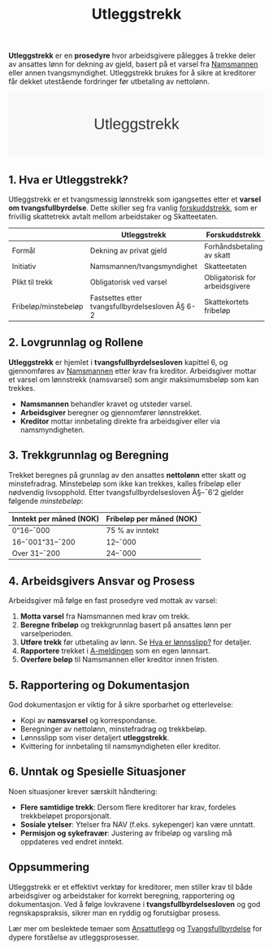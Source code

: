﻿---
title: "Utleggstrekk"
seoTitle: "Utleggstrekk"
meta_description: '**Utleggstrekk** er en **prosedyre** hvor arbeidsgivere pålegges å trekke deler av ansattes lønn for dekning av gjeld, basert på et varsel fra [Namsmannen](...'
slug: utleggstrekk
type: blog
layout: pages/single
---

**Utleggstrekk** er en **prosedyre** hvor arbeidsgivere pålegges å trekke deler av ansattes lønn for dekning av gjeld, basert på et varsel fra [Namsmannen](/blogs/regnskap/namsmannen "Namsmannen") eller annen tvangsmyndighet. Utleggstrekk brukes for å sikre at kreditorer får dekket utestående fordringer før utbetaling av nettolønn.

![Utleggstrekk Oversikt](utleggstrekk-image.svg)

## 1. Hva er Utleggstrekk?

Utleggstrekk er et tvangsmessig lønnstrekk som igangsettes etter et **varsel om tvangsfullbyrdelse**. Dette skiller seg fra vanlig [forskuddstrekk](/blogs/regnskap/hva-er-forskuddstrekk "Hva er Forskuddstrekk? Komplett Guide til Skattetrekk i Lønn"), som er frivillig skattetrekk avtalt mellom arbeidstaker og Skatteetaten.

|                      | Utleggstrekk                                        | Forskuddstrekk                                 |
|----------------------|-----------------------------------------------------|------------------------------------------------|
| Formål               | Dekning av privat gjeld                              | Forhåndsbetaling av skatt                      |
| Initiativ            | Namsmannen/tvangsmyndighet                          | Skatteetaten                                   |
| Plikt til trekk      | Obligatorisk ved varsel                              | Obligatorisk for arbeidsgivere                 |
| Fribeløp/minstebeløp | Fastsettes etter tvangsfullbyrdelsesloven Â§ 6-2     | Skattekortets fribeløp                         |


## 2. Lovgrunnlag og Rollene

**Utleggstrekk** er hjemlet i **tvangsfullbyrdelsesloven** kapittel 6, og gjennomføres av [Namsmannen](/blogs/regnskap/namsmannen "Namsmannen") etter krav fra kreditor. Arbeidsgiver mottar et varsel om lønnstrekk (namsvarsel) som angir maksimumsbeløp som kan trekkes.

- **Namsmannen** behandler kravet og utsteder varsel.
- **Arbeidsgiver** beregner og gjennomfører lønnstrekket.
- **Kreditor** mottar innbetaling direkte fra arbeidsgiver eller via namsmyndigheten.


## 3. Trekkgrunnlag og Beregning

Trekket beregnes på grunnlag av den ansattes **nettolønn** etter skatt og minstefradrag. Minstebeløp som ikke kan trekkes, kalles fribeløp eller nødvendig livsopphold. Etter tvangsfullbyrdelsesloven Â§–¯6‘2 gjelder følgende *minstebeløp*:

| Inntekt per måned (NOK) | Fribeløp per måned (NOK) |
|--------------------------|--------------------------|
| 0“16–¯000                 | 75 % av inntekt          |
| 16–¯001“31–¯200            | 12–¯000                   |
| Over 31–¯200              | 24–¯000                   |


## 4. Arbeidsgivers Ansvar og Prosess

Arbeidsgiver må følge en fast prosedyre ved mottak av varsel:

1. **Motta varsel** fra Namsmannen med krav om trekk.
2. **Beregne fribeløp** og trekkgrunnlag basert på ansattes lønn per varselperioden.
3. **Utføre trekk** før utbetaling av lønn. Se [Hva er lønnsslipp?](/blogs/regnskap/hva-er-lonnsslipp "Hva er Lønnsslipp?") for detaljer.
4. **Rapportere** trekket i [A-meldingen](/blogs/regnskap/hva-er-a-melding "Hva er A-melding?") som en egen lønnsart.
5. **Overføre beløp** til Namsmannen eller kreditor innen fristen.


## 5. Rapportering og Dokumentasjon

God dokumentasjon er viktig for å sikre sporbarhet og etterlevelse:

- Kopi av **namsvarsel** og korrespondanse.
- Beregninger av nettolønn, minstefradrag og trekkbeløp.
- Lønnsslipp som viser detaljert **utleggstrekk**.
- Kvittering for innbetaling til namsmyndigheten eller kreditor.


## 6. Unntak og Spesielle Situasjoner

Noen situasjoner krever særskilt håndtering:

* **Flere samtidige trekk**: Dersom flere kreditorer har krav, fordeles trekkbeløpet proporsjonalt.
* **Sosiale ytelser**: Ytelser fra NAV (f.eks. sykepenger) kan være unntatt.
* **Permisjon og sykefravær**: Justering av fribeløp og varsling må oppdateres ved endret inntekt.


## Oppsummering

Utleggstrekk er et effektivt verktøy for kreditorer, men stiller krav til både arbeidsgiver og arbeidstaker for korrekt beregning, rapportering og dokumentasjon. Ved å følge lovkravene i **tvangsfullbyrdelsesloven** og god regnskapspraksis, sikrer man en ryddig og forutsigbar prosess.

Lær mer om beslektede temaer som [Ansattutlegg](/blogs/regnskap/ansattutlegg "Ansattutlegg - En komplett guide til utlegg fra ansatte") og [Tvangsfullbyrdelse](/blogs/regnskap/tvangsfullbyrdelse "Tvangsfullbyrdelse") for dypere forståelse av utleggsprosesser.









